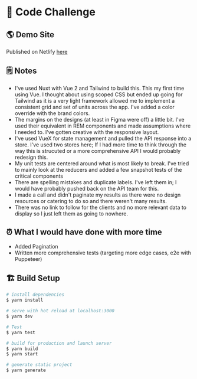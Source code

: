 # 🧮 Code Challenge

## 🌎 Demo Site

Published on Netlify [here](https://awesome-poitras-eb0891.netlify.app/)

## 🗒 Notes

- I've used Nuxt with Vue 2 and Tailwind to build this. This my first time using Vue. I thought about using scoped CSS but ended up going for Tailwind as it is a very light framework allowed me to implement a consistent grid and set of units across the app. I've added a color override with the brand colors.
- The margins on the designs (at least in Figma were off) a little bit. I've used their equivalent in REM components and made assumptions where I needed to. I've gotten creative with the responsive layout.
- I've used VueX for state management and pulled the API response into a store. I've used two stores here; If I had more time to think through the way this is strucuted or a more comprehensive API I would probably redesign this.
- My unit tests are centered around what is most likely to break. I've tried to mainly look at the reducers and added a few snapshot tests of the critical components
- There are spelling mistakes and duplicate labels. I've left them in; I would have probably pushed back on the API team for this.
- I made a call and didn't paginate my results as there were no design resources or catering to do so and there weren't many results.
- There was no link to follow for the clients and no more relevant data to display so I just left them as going to nowhere.

## ⏰ What I would have done with more time

- Added Pagination
- Written more comprehensive tests (targeting more edge cases, e2e with Puppeteer)

## 🏗️ Build Setup

```bash
# install dependencies
$ yarn install

# serve with hot reload at localhost:3000
$ yarn dev

# Test
$ yarn test

# build for production and launch server
$ yarn build
$ yarn start

# generate static project
$ yarn generate
```
